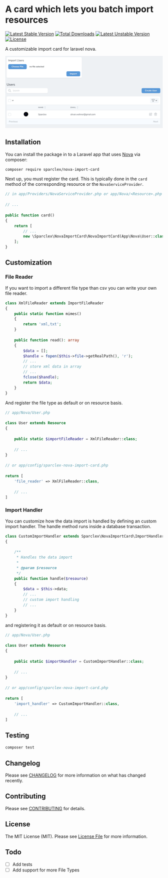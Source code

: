 # A card which lets you batch import resources

[![Latest Stable Version](https://poser.pugx.org/sparclex/nova-import-card/v/stable)](https://packagist.org/packages/sparclex/nova-import-card)
[![Total Downloads](https://poser.pugx.org/sparclex/nova-import-card/downloads)](https://packagist.org/packages/sparclex/nova-import-card)
[![Latest Unstable Version](https://poser.pugx.org/sparclex/nova-import-card/v/unstable)](https://packagist.org/packages/sparclex/nova-import-card)
[![License](https://poser.pugx.org/sparclex/nova-import-card/license)](https://packagist.org/packages/sparclex/nova-import-card)


A customizable import card for laravel nova.

![Nova Import Card Screenshot](https://raw.githubusercontent.com/sparclex/screenshots/master/nova-import-card-resource-index.png)
## Installation

You can install the package in to a Laravel app that uses [Nova](https://nova.laravel.com) via composer:

```bash
composer require sparclex/nova-import-card
```

Next up, you must register the card. This is typically done in the `card` method of the corresponding resource or the 
`NovaServiceProvider`.

```php
// in app/Providers/NovaServiceProvider.php or app/Nova/<Resource>.php

// ...

public function card()
{
    return [
        // ...
        new \Sparclex\NovaImportCard\NovaImportCard(App\Nova\User::class),
    ];
}
```

## Customization 

### File Reader

If you want to import a different file type than csv you can write your own file reader.

```php
class XmlFileReader extends ImportFileReader
{
    public static function mimes()
    {
        return 'xml,txt';
    }

    public function read(): array
    {
        $data = [];
        $handle = fopen($this->file->getRealPath(), 'r');
        // ...
        // store xml data in array
        // ...
        fclose($handle);
        return $data;
    }
}
```

And register the file type as default or on resource basis.
```php
// app/Nova/User.php

class User extends Resource
{

    public static $importFileReader = XmlFileReader::class;
    
    // ...
}

// or app/config/sparclex-nova-import-card.php

return [
    'file_reader' => XmlFileReader::class,
    
    // ...
]
```

### Import Handler

You can customize how the data import is handled by defining an custom import handler. The handle method runs inside a database transaction.

```php
class CustomImportHandler extends Sparclex\NovaImportCard\ImportHandler
{

    /**
     * Handles the data import
     *
     * @param $resource
     */
    public function handle($resource)
    {
        $data = $this->data;
        // ...
        // custom import handling
        // ...
    }
} 
```

and registering it as default or on resource basis.

```php
// app/Nova/User.php

class User extends Resource
{

    public static $importHandler = CustomImportHandler::class;
    
    // ...
}

// or app/config/sparclex-nova-import-card.php

return [
    'import_handler' => CustomImportHandler::class,
    
    // ...
]
```

## Testing

``` bash
composer test
```

## Changelog

Please see [CHANGELOG](CHANGELOG.md) for more information on what has changed recently.

## Contributing

Please see [CONTRIBUTING](CONTRIBUTING.md) for details.

## License

The MIT License (MIT). Please see [License File](LICENSE.md) for more information.

## Todo
- [ ] Add tests
- [ ] Add support for more File Types
